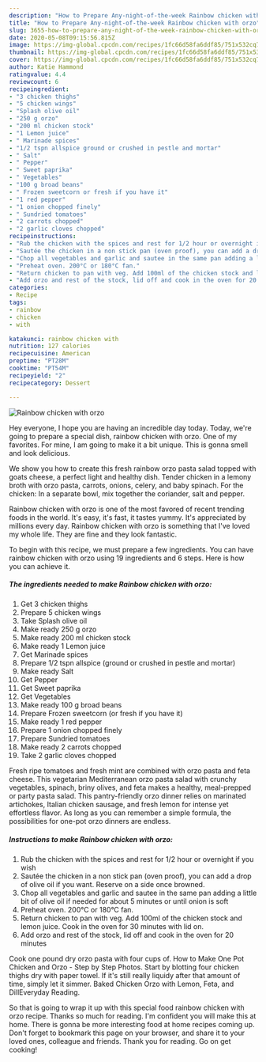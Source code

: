 ```yaml
---
description: "How to Prepare Any-night-of-the-week Rainbow chicken with orzo"
title: "How to Prepare Any-night-of-the-week Rainbow chicken with orzo"
slug: 3655-how-to-prepare-any-night-of-the-week-rainbow-chicken-with-orzo
date: 2020-05-08T09:15:56.815Z
image: https://img-global.cpcdn.com/recipes/1fc66d58fa6ddf85/751x532cq70/rainbow-chicken-with-orzo-recipe-main-photo.jpg
thumbnail: https://img-global.cpcdn.com/recipes/1fc66d58fa6ddf85/751x532cq70/rainbow-chicken-with-orzo-recipe-main-photo.jpg
cover: https://img-global.cpcdn.com/recipes/1fc66d58fa6ddf85/751x532cq70/rainbow-chicken-with-orzo-recipe-main-photo.jpg
author: Katie Hammond
ratingvalue: 4.4
reviewcount: 6
recipeingredient:
- "3 chicken thighs"
- "5 chicken wings"
- "Splash olive oil"
- "250 g orzo"
- "200 ml chicken stock"
- "1 Lemon juice"
- " Marinade spices"
- "1/2 tspn allspice ground or crushed in pestle and mortar"
- " Salt"
- " Pepper"
- " Sweet paprika"
- " Vegetables"
- "100 g broad beans"
- " Frozen sweetcorn or fresh if you have it"
- "1 red pepper"
- "1 onion chopped finely"
- " Sundried tomatoes"
- "2 carrots chopped"
- "2 garlic cloves chopped"
recipeinstructions:
- "Rub the chicken with the spices and rest for 1/2 hour or overnight if you wish"
- "Sautée the chicken in a non stick pan (oven proof), you can add a drop of olive oil if you want. Reserve on a side once browned."
- "Chop all vegetables and garlic and sautee in the same pan adding a little bit of olive oil if needed for about 5 minutes or until onion is soft"
- "Preheat oven. 200°C or 180°C fan."
- "Return chicken to pan with veg. Add 100ml of the chicken stock and lemon juice. Cook in the oven for 30 minutes with lid on."
- "Add orzo and rest of the stock, lid off and cook in the oven for 20 minutes"
categories:
- Recipe
tags:
- rainbow
- chicken
- with

katakunci: rainbow chicken with 
nutrition: 127 calories
recipecuisine: American
preptime: "PT28M"
cooktime: "PT54M"
recipeyield: "2"
recipecategory: Dessert

---
```



![Rainbow chicken with orzo](https://img-global.cpcdn.com/recipes/1fc66d58fa6ddf85/751x532cq70/rainbow-chicken-with-orzo-recipe-main-photo.jpg)

Hey everyone, I hope you are having an incredible day today. Today, we're going to prepare a special dish, rainbow chicken with orzo. One of my favorites. For mine, I am going to make it a bit unique. This is gonna smell and look delicious.

We show you how to create this fresh rainbow orzo pasta salad topped with goats cheese, a perfect light and healthy dish. Tender chicken in a lemony broth with orzo pasta, carrots, onions, celery, and baby spinach. For the chicken: In a separate bowl, mix together the coriander, salt and pepper.

Rainbow chicken with orzo is one of the most favored of recent trending foods in the world. It's easy, it's fast, it tastes yummy. It's appreciated by millions every day. Rainbow chicken with orzo is something that I've loved my whole life. They are fine and they look fantastic.


To begin with this recipe, we must prepare a few ingredients. You can have rainbow chicken with orzo using 19 ingredients and 6 steps. Here is how you can achieve it.

<!--inarticleads1-->

##### The ingredients needed to make Rainbow chicken with orzo:

1. Get 3 chicken thighs
1. Prepare 5 chicken wings
1. Take Splash olive oil
1. Make ready 250 g orzo
1. Make ready 200 ml chicken stock
1. Make ready 1 Lemon juice
1. Get  Marinade spices
1. Prepare 1/2 tspn allspice (ground or crushed in pestle and mortar)
1. Make ready  Salt
1. Get  Pepper
1. Get  Sweet paprika
1. Get  Vegetables
1. Make ready 100 g broad beans
1. Prepare  Frozen sweetcorn (or fresh if you have it)
1. Make ready 1 red pepper
1. Prepare 1 onion chopped finely
1. Prepare  Sundried tomatoes
1. Make ready 2 carrots chopped
1. Take 2 garlic cloves chopped


Fresh ripe tomatoes and fresh mint are combined with orzo pasta and feta cheese. This vegetarian Mediterranean orzo pasta salad with crunchy vegetables, spinach, briny olives, and feta makes a healthy, meal-prepped or party pasta salad. This pantry-friendly orzo dinner relies on marinated artichokes, Italian chicken sausage, and fresh lemon for intense yet effortless flavor. As long as you can remember a simple formula, the possibilities for one-pot orzo dinners are endless. 

<!--inarticleads2-->

##### Instructions to make Rainbow chicken with orzo:

1. Rub the chicken with the spices and rest for 1/2 hour or overnight if you wish
1. Sautée the chicken in a non stick pan (oven proof), you can add a drop of olive oil if you want. Reserve on a side once browned.
1. Chop all vegetables and garlic and sautee in the same pan adding a little bit of olive oil if needed for about 5 minutes or until onion is soft
1. Preheat oven. 200°C or 180°C fan.
1. Return chicken to pan with veg. Add 100ml of the chicken stock and lemon juice. Cook in the oven for 30 minutes with lid on.
1. Add orzo and rest of the stock, lid off and cook in the oven for 20 minutes


Cook one pound dry orzo pasta with four cups of. How to Make One Pot Chicken and Orzo - Step by Step Photos. Start by blotting four chicken thighs dry with paper towel. If it&#39;s still really liquidy after that amount of time, simply let it simmer. Baked Chicken Orzo with Lemon, Feta, and DillEveryday Reading. 

So that is going to wrap it up with this special food rainbow chicken with orzo recipe. Thanks so much for reading. I'm confident you will make this at home. There is gonna be more interesting food at home recipes coming up. Don't forget to bookmark this page on your browser, and share it to your loved ones, colleague and friends. Thank you for reading. Go on get cooking!
